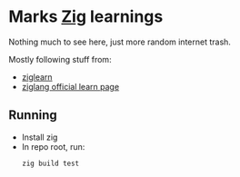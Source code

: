 # Marks [Zig](https://ziglang.org) learnings

Nothing much to see here, just more random internet trash.

Mostly following stuff from:

- [ziglearn](https://ziglearn.org)
- [ziglang official learn page](https://ziglang.org/learn/)


## Running

- Install zig
- In repo root, run:
	```bash
	zig build test
	```